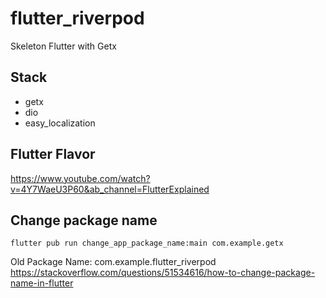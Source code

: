 # flutter_riverpod

Skeleton Flutter with Getx

## Stack
  - getx
  - dio
  - easy_localization


## Flutter Flavor
https://www.youtube.com/watch?v=4Y7WaeU3P60&ab_channel=FlutterExplained

## Change package name
`flutter pub run change_app_package_name:main com.example.getx`

Old Package Name: com.example.flutter_riverpod
https://stackoverflow.com/questions/51534616/how-to-change-package-name-in-flutter